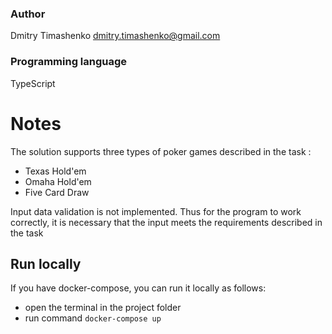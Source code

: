 ### Author
Dmitry Timashenko <dmitry.timashenko@gmail.com>

### Programming language
TypeScript

# Notes
The solution supports three types of poker games described in the task :
- Texas Hold'em
- Omaha Hold'em
- Five Card Draw

Input data validation is not implemented. Thus for the program to work correctly, it is necessary that the input meets the requirements described in the task

## Run locally
If you have docker-compose, you can run it locally as follows:
- open the terminal in the project folder
- run command `docker-compose up`